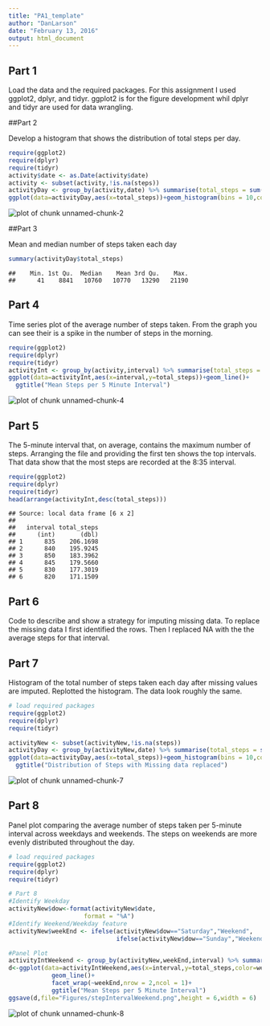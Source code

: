 ```yaml
---
title: "PA1_template"
author: "DanLarson"
date: "February 13, 2016"
output: html_document
---
```


## Part 1

Load the data and the required packages. For this assignment I used ggplot2, dplyr, and tidyr. ggplot2 is for the figure development whil dplyr and tidyr are used for data wrangling. 



##Part 2

Develop a histogram that shows the distribution of total steps per day. 


```r
require(ggplot2)
require(dplyr)
require(tidyr)
activity$date <- as.Date(activity$date)
activity <- subset(activity,!is.na(steps))
activityDay <- group_by(activity,date) %>% summarise(total_steps = sum(steps))
ggplot(data=activityDay,aes(x=total_steps))+geom_histogram(bins = 10,col="red")+ggtitle("Distribution of Total Steps per Day")
```

![plot of chunk unnamed-chunk-2](figure/unnamed-chunk-2-1.png)

##Part 3

Mean and median number of steps taken each day


```r
summary(activityDay$total_steps) 
```

```
##    Min. 1st Qu.  Median    Mean 3rd Qu.    Max. 
##      41    8841   10760   10770   13290   21190
```

## Part 4

Time series plot of the average number of steps taken. From the graph you can see their is a spike in the number of steps in the morning. 


```r
require(ggplot2)
require(dplyr)
require(tidyr)
activityInt <- group_by(activity,interval) %>% summarise(total_steps = mean(steps))
ggplot(data=activityInt,aes(x=interval,y=total_steps))+geom_line()+
  ggtitle("Mean Steps per 5 Minute Interval")
```

![plot of chunk unnamed-chunk-4](figure/unnamed-chunk-4-1.png)

## Part 5

The 5-minute interval that, on average, contains the maximum number of steps. Arranging the file and providing the first ten shows the top intervals. That data show that the most steps are recorded at the 8:35 interval. 


```r
require(ggplot2)
require(dplyr)
require(tidyr)
head(arrange(activityInt,desc(total_steps)))
```

```
## Source: local data frame [6 x 2]
## 
##   interval total_steps
##      (int)       (dbl)
## 1      835    206.1698
## 2      840    195.9245
## 3      850    183.3962
## 4      845    179.5660
## 5      830    177.3019
## 6      820    171.1509
```


## Part 6

Code to describe and show a strategy for imputing missing data. To replace the missing data I first identified the rows. Then I replaced NA with the the average steps for that interval.



## Part 7 

Histogram of the total number of steps taken each day after missing values are imputed. Replotted the histogram. The data look roughly the same. 


```r
# load required packages
require(ggplot2)
require(dplyr)
require(tidyr)

activityNew <- subset(activityNew,!is.na(steps))
activityDay <- group_by(activityNew,date) %>% summarise(total_steps = sum(steps))
ggplot(data=activityDay,aes(x=total_steps))+geom_histogram(bins = 10,col="red")+
  ggtitle("Distribution of Steps with Missing data replaced")
```

![plot of chunk unnamed-chunk-7](figure/unnamed-chunk-7-1.png)

## Part 8

Panel plot comparing the average number of steps taken per 5-minute interval across weekdays and weekends. The steps on weekends are more evenly distributed throughout the day. 


```r
# load required packages
require(ggplot2)
require(dplyr)
require(tidyr)

# Part 8
#Identify Weekday
activityNew$dow<-format(activityNew$date,
                     format = "%A")
#Identify Weekend/Weekday feature
activityNew$weekEnd <- ifelse(activityNew$dow=="Saturday","Weekend",
                              ifelse(activityNew$dow=="Sunday","Weekend","Weekday"))

#Panel Plot
activityIntWeekend <- group_by(activityNew,weekEnd,interval) %>% summarise(total_steps = mean(steps))
d<-ggplot(data=activityIntWeekend,aes(x=interval,y=total_steps,color=weekEnd))+
            geom_line()+
            facet_wrap(~weekEnd,nrow = 2,ncol = 1)+
            ggtitle("Mean Steps per 5 Minute Interval")
ggsave(d,file="Figures/stepIntervalWeekend.png",height = 6,width = 6)
```

![plot of chunk unnamed-chunk-8](figure/unnamed-chunk-8-1.png)


